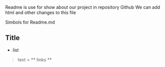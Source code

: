 Readme is use for show about our project in repository Github
We can add html and other changes to this file

Simbols for Readme.md

## Title
* list
> text >
** links **
